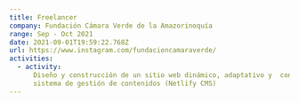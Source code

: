 ```yaml
---
title: Freelancer
company: Fundación Cámara Verde de la Amazorinoquía
range: Sep - Oct 2021
date: 2021-09-01T19:59:22.768Z
url: https://www.instagram.com/fundacioncamaraverde/
activities:
  - activity:
      Diseño y construcción de un sitio web dinámico, adaptativo y  con un
      sistema de gestión de contenidos (Netlify CMS)
---
```


